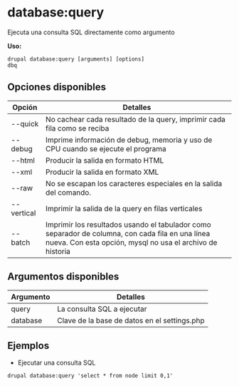 # database:query
Ejecuta una consulta SQL directamente como argumento

**Uso:**
```
drupal database:query [arguments] [options]
dbq
```

## Opciones disponibles
Opción | Detalles
-------|-------------
--quick | No cachear cada resultado de la query, imprimir cada fila como se reciba
--debug | Imprime información de debug, memoria y uso de CPU cuando se ejecute el programa
--html | Producir la salida en formato HTML
--xml | Producir la salida en formato XML
--raw | No se escapan los caracteres especiales en la salida del comando.
--vertical | Imprimir la salida de la query en filas verticales
--batch | Imprimir los resultados usando el tabulador como separador de columna, con cada fila en una línea nueva. Con esta opción, mysql no usa el archivo de historia

## Argumentos disponibles
Argumento | Detalles
---------|-------------
query | La consulta SQL a ejecutar
database | Clave de la base de datos en el settings.php

## Ejemplos
* Ejecutar una consulta SQL
```
drupal database:query 'select * from node limit 0,1'
```
